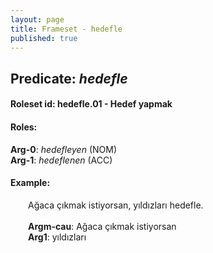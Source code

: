 ```yaml
---
layout: page
title: Frameset - hedefle
published: true
---
```

<h2>Predicate: <i>hedefle</i></h2>
<h4>Roleset id: hedefle.01 - Hedef yapmak<br>
<h4>Roles:</h4>
<b>Arg-0</b>: <i>hedefleyen</i>  (NOM) <br>
<b>Arg-1</b>: <i>hedeflenen</i>  (ACC) <br>
<h4>Example:</h4>
&emsp;&emsp;Ağaca çıkmak istiyorsan, yıldızları hedefle.<br><br>
&emsp;&emsp;<b>Argm-cau</b>:  Ağaca çıkmak istiyorsan<br>
&emsp;&emsp;<b>Arg1</b>:  yıldızları<br>

